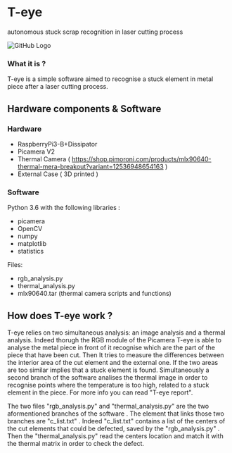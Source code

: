# T-eye
autonomous stuck scrap recognition in laser cutting process

![GitHub Logo](https://github.com/gabriele1295/T-eye/blob/main/T-eye%20Images/image.png)
### What it is ? 
T-eye is a simple software aimed to recognise a stuck element in metal piece after a laser cutting process. 
## Hardware components & Software
### Hardware
 - RaspberryPi3-B+Dissipator
 - Picamera V2
 - Thermal Camera ( https://shop.pimoroni.com/products/mlx90640-thermal-mera-breakout?variant=12536948654163 )
 - External Case ( 3D printed )
### Software 
Python 3.6 with the following libraries :
- picamera 
- OpenCV
- numpy 
- matplotlib 
- statistics

Files: 
- rgb_analysis.py 
- thermal_analysis.py
- mlx90640.tar (thermal camera scripts and functions)


## How does T-eye work ? 
T-eye relies on two simultaneous analysis: an image analysis and a thermal analysis. Indeed thorugh the RGB module of the Picamera T-eye is able to analyse the metal piece in front of it recognise which are the part of the piece that have been cut. Then It tries to measure the differences between the interior area of the cut element and the external one. If the two areas are too similar implies that a stuck element is found. Simultaneously a second branch of the software analises the thermal image in order to recognise points where the temperature is too high, related to a stuck element in the piece. 
For more info you can read "T-eye report".


The two files "rgb_analysis.py" and "thermal_analysis.py" are the two aformentioned branches of the software . The element that links those two branches are "c_list.txt" . Indeed "c_list.txt" contains a list of the centers of the cut elements that could be defected, saved by the "rgb_analysis.py" . Then the "thermal_analysis.py" read the centers location and match it with the thermal matrix in order to check the defect.



